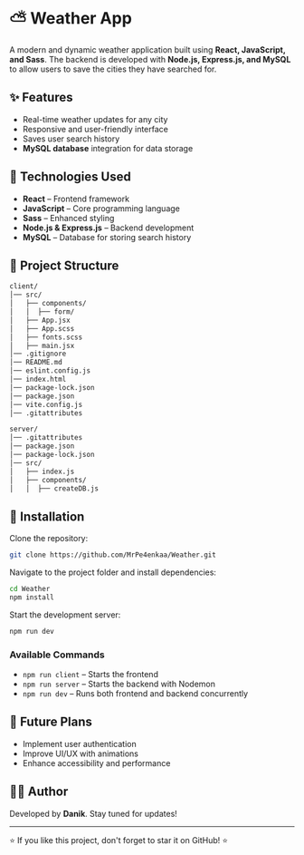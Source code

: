 # ⛅ Weather App  

A modern and dynamic weather application built using **React, JavaScript, and Sass**. The backend is developed with **Node.js, Express.js, and MySQL** to allow users to save the cities they have searched for.  

## ✨ Features  

- Real-time weather updates for any city  
- Responsive and user-friendly interface  
- Saves user search history  
- **MySQL database** integration for data storage  

## 🚀 Technologies Used  

- **React** – Frontend framework  
- **JavaScript** – Core programming language  
- **Sass** – Enhanced styling  
- **Node.js & Express.js** – Backend development  
- **MySQL** – Database for storing search history  

## 📂 Project Structure  

```bash  
client/  
│── src/  
│   ├── components/  
│   │  ├── form/  
│   ├── App.jsx  
│   ├── App.scss  
│   ├── fonts.scss  
│   ├── main.jsx  
│── .gitignore  
│── README.md  
│── eslint.config.js  
│── index.html  
│── package-lock.json  
│── package.json  
│── vite.config.js  
│── .gitattributes  

server/  
│── .gitattributes  
│── package.json  
│── package-lock.json  
│── src/  
│   ├── index.js  
│   ├── components/  
│   │  ├── createDB.js  
```  

## 📌 Installation  

Clone the repository:  
```bash  
git clone https://github.com/MrPe4enkaa/Weather.git  
```  
Navigate to the project folder and install dependencies:  
```bash  
cd Weather  
npm install  
```  
Start the development server:  
```bash  
npm run dev  
```  

### Available Commands  
- `npm run client` – Starts the frontend  
- `npm run server` – Starts the backend with Nodemon  
- `npm run dev` – Runs both frontend and backend concurrently  

## 🔮 Future Plans  

- Implement user authentication  
- Improve UI/UX with animations  
- Enhance accessibility and performance  

## 👨‍💻 Author  

Developed by **Danik**. Stay tuned for updates!  

---  

⭐ If you like this project, don't forget to star it on GitHub! ⭐